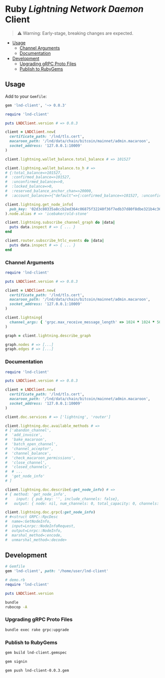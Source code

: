 # Ruby _Lightning Network Daemon_ Client

> ⚠️ Warning: Early-stage, breaking changes are expected.

- [Usage](#usage)
  - [Channel Arguments](#channel-arguments)
  - [Documentation](#documentation)
- [Development](#development)
  - [Upgrading gRPC Proto Files](#upgrading-grpc-proto-files)
  - [Publish to RubyGems](#publish-to-rubygems)

## Usage

Add to your `Gemfile`:

```ruby
gem 'lnd-client', '~> 0.0.3'
```

```ruby
require 'lnd-client'

puts LNDClient.version # => 0.0.3

client = LNDClient.new(
  certificate_path: '/lnd/tls.cert',
  macaroon_path: '/lnd/data/chain/bitcoin/mainnet/admin.macaroon',
  socket_address: '127.0.0.1:10009'
)

client.lightning.wallet_balance.total_balance # => 101527

client.lightning.wallet_balance.to_h # =>
# {:total_balance=>101527,
#  :confirmed_balance=>101527,
#  :unconfirmed_balance=>0,
#  :locked_balance=>0,
#  :reserved_balance_anchor_chan=>20000,
#  :account_balance=>{"default"=>{:confirmed_balance=>101527, :unconfirmed_balance=>0}}}

client.lightning.get_node_info(
  pub_key: '02d3c80335a8ccb2ed364c06875f32240f36f7edb37d80f8dbe321b4c364b6e997'
).node.alias # => 'icebaker/old-stone'

client.lightning.subscribe_channel_graph do |data|
  puts data.inspect # => { ... }
end

client.router.subscribe_htlc_events do |data|
  puts data.inspect # => { ... }
end
```

### Channel Arguments

```ruby
require 'lnd-client'

puts LNDClient.version # => 0.0.3

client = LNDClient.new(
  certificate_path: '/lnd/tls.cert',
  macaroon_path: '/lnd/data/chain/bitcoin/mainnet/admin.macaroon',
  socket_address: '127.0.0.1:10009'
)

client.lightning(
  channel_args: { 'grpc.max_receive_message_length' => 1024 * 1024 * 50 }
)

graph = client.lightning.describe_graph

graph.nodes # => [...]
graph.edges # => [...]
```

### Documentation

```ruby
require 'lnd-client'

puts LNDClient.version # => 0.0.3

client = LNDClient.new(
  certificate_path: '/lnd/tls.cert',
  macaroon_path: '/lnd/data/chain/bitcoin/mainnet/admin.macaroon',
  socket_address: '127.0.0.1:10009'
)

client.doc.services # => ['lightning', 'router']

client.lightning.doc.available_methods # =>
# ['abandon_channel',
#  'add_invoice',
#  'bake_macaroon',
#  'batch_open_channel',
#  'channel_acceptor',
#  'channel_balance',
#  'check_macaroon_permissions',
#  'close_channel',
#  'closed_channels',
#  # ...
#  'get_node_info'
# ]

client.lightning.doc.describe(:get_node_info) # =>
# { method: 'get_node_info',
#    input: { pub_key: '', include_channels: false},
#   output: { node: nil, num_channels: 0, total_capacity: 0, channels: []}}

client.lightning.doc.grpc(:get_node_info)
# #<struct GRPC::RpcDesc
#  name=:GetNodeInfo,
#  input=Lnrpc::NodeInfoRequest,
#  output=Lnrpc::NodeInfo,
#  marshal_method=:encode,
#  unmarshal_method=:decode>
```

## Development

```ruby
# Gemfile
gem 'lnd-client', path: '/home/user/lnd-client'

# demo.rb
require 'lnd-client'

puts LNDClient.version
```

```sh
bundle
rubocop -A
```

### Upgrading gRPC Proto Files

```sh
bundle exec rake grpc:upgrade
```
### Publish to RubyGems

```sh
gem build lnd-client.gemspec

gem signin

gem push lnd-client-0.0.3.gem
```
